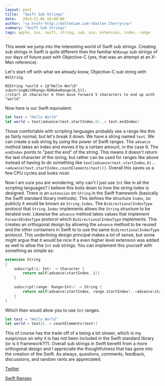 ```yaml
---
layout: post
title:  "Swift Sub Strings"
date:   2014-11-06 10:00:00
author: "<a href='http://daltoniam.com'>Dalton Cherry</a>"
summary: "Swift Sub Strings"
tags: apple, ios, swift, string, sub, osx, extension, index, range
---
```


This week we jump into the interesting world of Swift sub strings. Creating sub strings in Swift is quite different then the familiar `NSRange` sub strings of our days of future past with Objective-C (yes, that was an attempt at an X-Men reference). 

Let's start off with what we already know, Objective-C sub string with `NSString`.

```objc
NSString *world = [@"Hello World" substringWithRange:NSMakeRange(6,5)];
//start at character 6 then move forward 5 characters to end up with "world"
```
Now here is our Swift equivalent: 

```swift
let text = "Hello World"
let world = text[advance(text.startIndex,6)..< text.endIndex]
```

Those comfortable with scripting languages probably see a range like this as fairly normal, but let's break it down. We have a string named `text`. We can create a sub string by using the power of Swift ranges. The `advance` method takes an index and moves it by a certain amount, in the case 6. The `endIndex` points to "past the end" of the string. This means it doesn't return the last character of the string, but rather can be used for ranges like above instead of having to do something like `text[advance(text.startIndex,6)..<advance(text.startIndex,countElements(text))]`. Overall this saves us a few CPU cycles and looks nicer.

Now I am sure you are wondering, why can't I just use `Int` like in all the scripting languages? I believe this boils down to how the string index is designed. There is an `extension` on `String` in the Swift framework (basically the Swift standard library methods). This defines the structure `Index`, so publicly it would be known as `String.Index`. The `BidirectionalIndexType` protocol that `String.Index` implements allows the `String` structure to be iterated over. Likewise the `advance` method takes values that implement `ForwardIndexType` protocol which `BidirectionalIndexType` implements. This creates an orthogonal design by allowing the `advance` method to be reused and the other containers in Swift to to use the same `BidirectionalIndexType` protocol. This underlining design principal makes a lot of sense, but some might argue that it would be nice if a even higher level extension was added as well to allow the `Int` sub strings. You can implement this yourself with something as simple as:

```swift
extension String
{
    subscript(i: Int) -> Character {
        return self[advance(startIndex, i)]
    }
    
    subscript(range: Range<Int>) -> String {
        return self[advance(startIndex, range.startIndex)..<advance(startIndex, range.endIndex)]
    }
}
```

Which then would allow you to use `Int` ranges.

```swift
let text = "Hello World"
let world = text[6..< countElements(text)]
```

This of course has the trade off of a being a bit slower, which is my suspicious on why it is has not been included in the Swift standard library (or is it framework?!?). Overall sub strings in Swift benefit from a more orthogonal design and I appreciate the thoughtfulness that has gone into the creation of the Swift. As always, questions, comments, feedback, discussions, and random rants are appreciated.


[Twitter](https://twitter.com/daltoniam)

[Swift Ranges](https://developer.apple.com/library/mac/documentation/Swift/Conceptual/Swift_Programming_Language/BasicOperators.html#//apple_ref/doc/uid/TP40014097-CH6-XID_125)